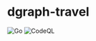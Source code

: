 # dgraph-travel

![Go](https://github.com/tullo/dgraph-travel/workflows/Go/badge.svg)
![CodeQL](https://github.com/tullo/dgraph-travel/workflows/CodeQL/badge.svg)
